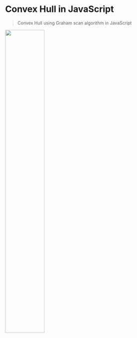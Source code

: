 <h1>Convex Hull in JavaScript</h1>
<p></p>

> Convex Hull using Graham scan algorithm in JavaScript
<img src="https://user-images.githubusercontent.com/10775915/71712711-ca50ba80-2e49-11ea-9a12-efb4891fb21b.png" width="50%">